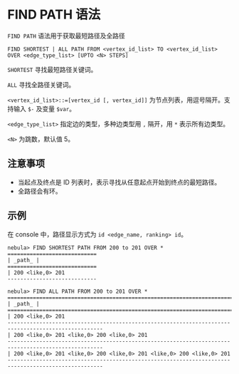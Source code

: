 # FIND PATH 语法

`FIND PATH` 语法用于获取最短路径及全路径

```
FIND SHORTEST | ALL PATH FROM <vertex_id_list> TO <vertex_id_list>
OVER <edge_type_list> [UPTO <N> STEPS]
```

`SHORTEST` 寻找最短路径关键词。

`ALL` 寻找全路径关键词。

`<vertex_id_list>::=[vertex_id [, vertex_id]]` 为节点列表，用逗号隔开。支持输入 ```$-``` 及变量 ```$var```。

`<edge_type_list>` 指定边的类型，多种边类型用 ```,``` 隔开，用 ```*``` 表示所有边类型。

`<N>` 为跳数，默认值 5。

## 注意事项

- 当起点及终点是 ID 列表时，表示寻找从任意起点开始到终点的最短路径。
- 全路径会有环。

## 示例

在 console 中，路径显示方式为 `id <edge_name, ranking> id`。

```ngql
nebula> FIND SHORTEST PATH FROM 200 to 201 OVER *
============================
| _path_ |
============================
| 200 <like,0> 201
----------------------------
```

```ngql
nebula> FIND ALL PATH FROM 200 to 201 OVER *
====================================================================================================
| _path_ |
====================================================================================================
| 200 <like,0> 201
----------------------------------------------------------------------------------------------------
| 200 <like,0> 201 <like,0> 200 <like,0> 201
----------------------------------------------------------------------------------------------------
| 200 <like,0> 201 <like,0> 200 <like,0> 201 <like,0> 200 <like,0> 201
----------------------------------------------------------------------------------------------------
```
